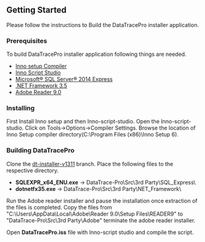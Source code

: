 ## Getting Started

Please follow the instructions to Build the DataTracePro installer application.

### Prerequisites

To build DataTracePro installer application following things are needed.
* [Inno setup Compiler](https://jrsoftware.org/download.php/is.exe)
* [Inno Script Studio](https://www.kymoto.org/downloads/ISStudio_Latest.exe)
* [Microsoft® SQL Server® 2014 Express ](https://www.microsoft.com/en-in/download/details.aspx?id=42299)
* [.NET Framework 3.5](https://www.microsoft.com/en-us/Download/confirmation.aspx?id=25150)
* [Adobe Reader 9.0](http://software.oldversion.com/windows/download/acrobat-reader-9-0)

### Installing

First Install Inno setup and then Inno-script-studio. Open the Inno-script-studio. Click on Tools->Options->Compiler Settings. 
Browse the location of Inno Setup compiler directory(C:\Program Files (x86)\Inno Setup 6).

### Building DataTracePro
Clone the [dt-installer-v1311](https://github.com/MesaLabs/DataTrace-Pro/tree/dt-installer-v1311) branch.
Place the following files to the respective directory.
* **SQLEXPR_x64_ENU.exe** -> DataTrace-Pro\Src\3rd Party\SQL_Express\
* **dotnetfx35.exe** -> DataTrace-Pro\Src\3rd Party\NET_Framework\

Run the Adobe reader installer and pause the installation once extraction of the files is completed. Copy the files from "C:\Users\AppData\Local\Adobe\Reader 9.0\Setup Files\READER9\" to "DataTrace-Pro\Src\3rd Party\Adobe\" terminate the adobe reader installer.

Open **DataTracePro.iss** file with Inno-script studio and compile the script.

